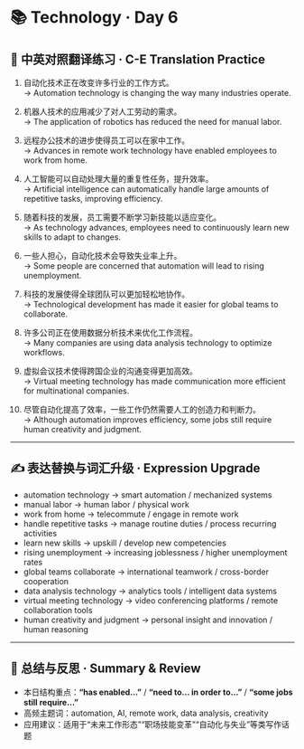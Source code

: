 # 📚 Technology · Day 6

## 📖 中英对照翻译练习 · C-E Translation Practice

1. 自动化技术正在改变许多行业的工作方式。  
   → Automation technology is changing the way many industries operate.

2. 机器人技术的应用减少了对人工劳动的需求。  
   → The application of robotics has reduced the need for manual labor.

3. 远程办公技术的进步使得员工可以在家中工作。  
   → Advances in remote work technology have enabled employees to work from home.

4. 人工智能可以自动处理大量的重复性任务，提升效率。  
   → Artificial intelligence can automatically handle large amounts of repetitive tasks, improving efficiency.

5. 随着科技的发展，员工需要不断学习新技能以适应变化。  
   → As technology advances, employees need to continuously learn new skills to adapt to changes.

6. 一些人担心，自动化技术会导致失业率上升。  
   → Some people are concerned that automation will lead to rising unemployment.

7. 科技的发展使得全球团队可以更加轻松地协作。  
   → Technological development has made it easier for global teams to collaborate.

8. 许多公司正在使用数据分析技术来优化工作流程。  
   → Many companies are using data analysis technology to optimize workflows.

9. 虚拟会议技术使得跨国企业的沟通变得更加高效。  
   → Virtual meeting technology has made communication more efficient for multinational companies.

10. 尽管自动化提高了效率，一些工作仍然需要人工的创造力和判断力。  
    → Although automation improves efficiency, some jobs still require human creativity and judgment.

---

## ✍️ 表达替换与词汇升级 · Expression Upgrade

- automation technology → smart automation / mechanized systems  
- manual labor → human labor / physical work  
- work from home → telecommute / engage in remote work  
- handle repetitive tasks → manage routine duties / process recurring activities  
- learn new skills → upskill / develop new competencies  
- rising unemployment → increasing joblessness / higher unemployment rates  
- global teams collaborate → international teamwork / cross-border cooperation  
- data analysis technology → analytics tools / intelligent data systems  
- virtual meeting technology → video conferencing platforms / remote collaboration tools  
- human creativity and judgment → personal insight and innovation / human reasoning

---

## 🧠 总结与反思 · Summary & Review

- 本日结构重点：**“has enabled…”** / **“need to… in order to…”** / **“some jobs still require…”**  
- 高频主题词：automation, AI, remote work, data analysis, creativity  
- 应用建议：适用于“未来工作形态”“职场技能变革”“自动化与失业”等类写作话题
